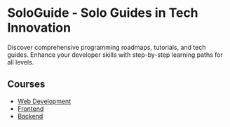 # SoloGuide - Solo Guides in Tech Innovation

Discover comprehensive programming roadmaps, tutorials, and tech guides. Enhance your developer skills with step-by-step learning paths for all levels.

## Courses

- [Web Development]
- [Frontend]
- [Backend]

[web development]: https://sologuide/guides/web-development
[frontend]: https://sologuide/guides/frontend
[backend]: https://sologuide/guides/backend
